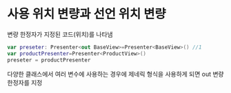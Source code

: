 # 사용 위치 변량과 선언 위치 변량

변량 한정자가 지정된 코드(위치)를 나타냄

```kotlin
var preseter: Presenter<out BaseView>=Presenter<BaseView>() //1
var productPresenter=Presenter<ProductView>()
preseter = productPresenter
```

다양한 클래스에서 여러 변수에 사용하는 경우에 제네릭 형식을 사용하게 되면 out 변량 한정자를 지정